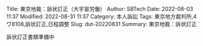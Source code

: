 Title: 東京地裁：訴状訂正（大宇宙労働）
Author: SBTech
Date: 2022-08-03 11:37
Modified: 2022-08-31 11:37
Category: 本人訴訟
Tags: 東京地方裁判所,4ワ8108,訴状訂正,日程調整
Slug: dut-20220831
Summary: 東京地裁：訴状訂正

訴状訂正書類準備中